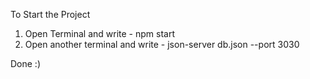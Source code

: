 To Start the Project

1) Open Terminal and write -  npm start
2) Open another terminal and write - json-server db.json --port 3030

Done :)
